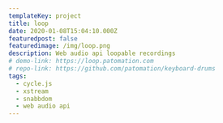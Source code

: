 ```yaml
---
templateKey: project
title: loop
date: 2020-01-08T15:04:10.000Z
featuredpost: false
featuredimage: /img/loop.png
description: Web audio api loopable recordings
# demo-link: https://loop.patomation.com
# repo-link: https://github.com/patomation/keyboard-drums
tags:
  - cycle.js
  - xstream
  - snabbdom
  - web audio api
---
```



